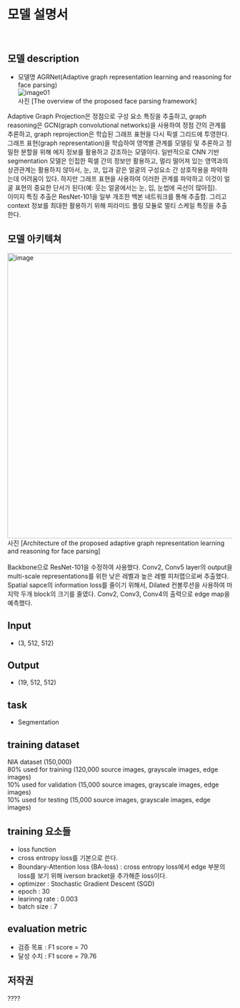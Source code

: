 # 모델 설명서<br/><br/>


## 모델 description
- 모델명 AGRNet(Adaptive graph representation learning and reasoning for face parsing)<br/>
![image01](https://user-images.githubusercontent.com/112538268/209248821-fefa894f-77e9-4781-ae87-6959c86df654.png)<br/>
사진 [The  overview  of  the  proposed  face  parsing  framework]<br/>

Adaptive Graph Projection은 정점으로 구성 요소 특징을 추출하고, graph reasoning은 GCN(graph convolutional networks)을 사용하여 정점 간의 관계를 추론하고, graph reprojection은 학습된 그래프 표현을 다시 픽셀 그리드에 투영한다.<br/>
그래프 표현(graph representation)을 학습하여 영역별 관계를 모델링 및 추론하고 정밀한 분할을 위해 에지 정보를 활용하고 강조하는 모델이다. 일반적으로 CNN 기반 segmentation 모델은 인접한 픽셀 간의 정보만 활용하고, 멀리 떨어져 있는 영역과의 상관관계는 활용하지 않아서, 눈, 코, 입과 같은 얼굴의 구성요소 간 상호작용을 파악하는데 어려움이 있다. 하지만 그래프 표현을 사용하여 이러한 관계를 파악하고 이것이 얼굴 표현의 중요한 단서가 된다(예: 웃는 얼굴에서는 눈, 입, 눈썹에 곡선이 많아짐).<br/>
이미지 특징 추출은 ResNet-101을 일부 개조한 백본 네트워크를 통해 추출함. 그리고 context 정보를 최대한 활용하기 위해 피라미드 풀링 모듈로 멀티 스케일 특징을 추출한다.<br/>

## 모델 아키텍쳐
<img width="639" alt="image" src="https://user-images.githubusercontent.com/112538268/209280304-5410c669-0ece-4216-bd0e-545761e7bb5f.png">
사진 [Architecture  of  the  proposed  adaptive  graph  representation  learning  and  reasoning  for  face  parsing]<br/>  
<br/>
Backbone으로 ResNet-101을 수정하여 사용했다. Conv2, Conv5 layer의 output을 multi-scale representations를 위한 낮은 레벨과 높은 레벨 피처맵으로써 추출했다. Spatial sapce의 information loss를 줄이기 위해서, Dilated 컨볼루션을 사용하여 마지막 두개 block의 크기를 줄였다. Conv2, Conv3, Conv4의 출력으로 edge map을 예측했다.


## Input
- (3, 512, 512)
## Output
- (19, 512, 512)

## task
 - Segmentation
 
## training dataset
NIA dataset (150,000)<br/>
80% used for training (120,000 source images, grayscale images, edge images)<br/>
10% used for validation (15,000 source images, grayscale images, edge images)<br/>
10% used for testing (15,000 source images, grayscale images, edge images)<br/>


## training 요소들
- loss function
- cross entropy loss를 기본으로 쓴다.
- Boundary-Attention loss (BA-loss) : cross entropy loss에서 edge 부분의 loss를 보기 위해 iverson bracket을 추가해준 loss이다.
- optimizer : Stochastic Gradient Descent (SGD)
- epoch : 30
- learinng rate : 0.003
- batch size : 7

## evaluation metric
- 검증 목표 : F1 score = 70
- 달성 수치 : F1 score = 79.76


## 저작권
????
